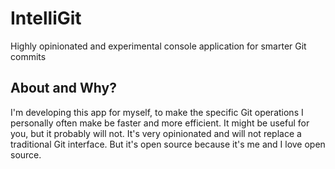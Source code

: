 # IntelliGit

Highly opinionated and experimental console application for smarter Git commits

## About and Why?

I'm developing this app for myself, to make the specific Git operations I personally often make be faster and more efficient. It might be useful for you, but it probably will not. It's very opinionated and will not replace a traditional Git interface. But it's open source because it's me and I love open source.
